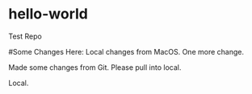 # hello-world
Test Repo

#Some Changes Here:
Local changes from MacOS.
One more change.

Made some changes from Git. Please pull into local.

Local.

